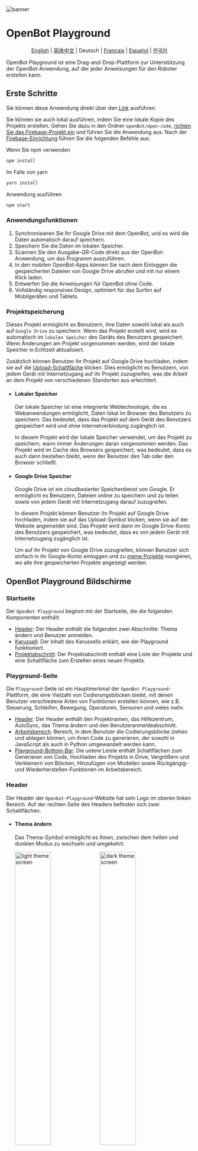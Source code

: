 <img src="../docs/images/playground_banner.png" alt="banner">

# OpenBot Playground

<p align="center">
  <a href="README.md">English</a> |
  <a href="README.zh-CN.md">简体中文</a> |
  <span>Deutsch</span> |
  <a href="README.fr-FR.md">Français</a> |
  <a href="README.es-ES.md">Español</a> |
  <a href="README.ko-KR.md">한국어</a>
</p>

OpenBot Playground ist eine Drag-and-Drop-Plattform zur Unterstützung der OpenBot-Anwendung, auf der jeder Anweisungen für den Roboter erstellen kann.

## Erste Schritte

Sie können diese Anwendung direkt über den [Link](https://www.playground.openbot.org/ "Link") ausführen.

Sie können sie auch lokal ausführen, indem Sie eine lokale Kopie des Projekts erstellen. Gehen Sie dazu in den Ordner `openBot/open-code`, [richten Sie das Firebase-Projekt ein](src/services/README.de-DE.md) und führen Sie die Anwendung aus. Nach der [Firebase-Einrichtung](src/services/README.de-DE.md) führen Sie die folgenden Befehle aus:

Wenn Sie npm verwenden

```bash
npm install
```

Im Falle von yarn

```bash
yarn install
```

Anwendung ausführen

```bash
npm start
```

### Anwendungsfunktionen

1. Synchronisieren Sie Ihr Google Drive mit dem OpenBot, und es wird die Daten automatisch darauf speichern.
2. Speichern Sie die Daten im lokalen Speicher.
3. Scannen Sie den Ausgabe-QR-Code direkt aus der OpenBot-Anwendung, um das Programm auszuführen.
4. In den mobilen OpenBot-Apps können Sie nach dem Einloggen die gespeicherten Dateien von Google Drive abrufen und mit nur einem Klick laden.
5. Entwerfen Sie die Anweisungen für OpenBot ohne Code.
6. Vollständig responsives Design, optimiert für das Surfen auf Mobilgeräten und Tablets.

### Projektspeicherung

Dieses Projekt ermöglicht es Benutzern, ihre Daten sowohl lokal als auch auf `Google Drive` zu speichern. Wenn das Projekt erstellt wird, wird es automatisch im `lokalen Speicher` des Geräts des Benutzers gespeichert. Wenn Änderungen am Projekt vorgenommen werden, wird der lokale Speicher in Echtzeit aktualisiert.

Zusätzlich können Benutzer ihr Projekt auf Google Drive hochladen, indem sie auf die [Upload-Schaltfläche](#generate-Code) klicken. Dies ermöglicht es Benutzern, von jedem Gerät mit Internetzugang auf ihr Projekt zuzugreifen, was die Arbeit an dem Projekt von verschiedenen Standorten aus erleichtert.

- #### Lokaler Speicher
  Der lokale Speicher ist eine integrierte Webtechnologie, die es Webanwendungen ermöglicht, Daten lokal im Browser des Benutzers zu speichern. Das bedeutet, dass das Projekt auf dem Gerät des Benutzers gespeichert wird und ohne Internetverbindung zugänglich ist.

  In diesem Projekt wird der lokale Speicher verwendet, um das Projekt zu speichern, wann immer Änderungen daran vorgenommen werden. Das Projekt wird im Cache des Browsers gespeichert, was bedeutet, dass es auch dann bestehen bleibt, wenn der Benutzer den Tab oder den Browser schließt.

- #### Google Drive Speicher
  Google Drive ist ein cloudbasierter Speicherdienst von Google. Er ermöglicht es Benutzern, Dateien online zu speichern und zu teilen sowie von jedem Gerät mit Internetzugang darauf zuzugreifen.

  In diesem Projekt können Benutzer ihr Projekt auf Google Drive hochladen, indem sie auf das Upload-Symbol klicken, wenn sie auf der Website angemeldet sind. Das Projekt wird dann im Google Drive-Konto des Benutzers gespeichert, was bedeutet, dass es von jedem Gerät mit Internetzugang zugänglich ist.

  Um auf ihr Projekt von Google Drive zuzugreifen, können Benutzer sich einfach in ihr Google-Konto einloggen und zu [meine Projekte](#project-section) navigieren, wo alle ihre gespeicherten Projekte angezeigt werden.

## OpenBot Playground Bildschirme

### Startseite

Der `OpenBot Playground` beginnt mit der Startseite, die die folgenden Komponenten enthält:

- [Header](#header): Der Header enthält die folgenden zwei Abschnitte: Thema ändern und Benutzer anmelden.
- [Karussell](#Carousal): Der Inhalt des Karussells erklärt, wie der Playground funktioniert.
- [Projektabschnitt](#project-section): Der Projektabschnitt enthält eine Liste der Projekte und eine Schaltfläche zum Erstellen eines neuen Projekts.

### Playground-Seite

Die `Playground`-Seite ist ein Hauptmerkmal der `OpenBot Playground`-Plattform, die eine Vielzahl von Codierungsblöcken bietet, mit denen Benutzer verschiedene Arten von Funktionen erstellen können, wie z.B. Steuerung, Schleifen, Bewegung, Operatoren, Sensoren und vieles mehr.

- [Header](#header): Der Header enthält den Projektnamen, das Hilfezentrum, AutoSync, das Thema ändern und den Benutzeranmeldeabschnitt.
- [Arbeitsbereich](#workSpace): Bereich, in dem Benutzer die Codierungsblöcke ziehen und ablegen können, um ihren Code zu generieren, der sowohl in JavaScript als auch in Python umgewandelt werden kann.
- [Playground-Bottom-Bar](#Playground-Bottom-Bar): Die untere Leiste enthält Schaltflächen zum Generieren von Code, Hochladen des Projekts in Drive, Vergrößern und Verkleinern von Blöcken, Hinzufügen von Modellen sowie Rückgängig- und Wiederherstellen-Funktionen im Arbeitsbereich.

### Header

Der Header der `Openbot-Playground`-Website hat sein Logo im oberen linken Bereich. Auf der rechten Seite des Headers befinden sich zwei Schaltflächen.

- #### Thema ändern
  Das Thema-Symbol ermöglicht es Ihnen, zwischen dem hellen und dunklen Modus zu wechseln und umgekehrt.

  <p align="left">
  <img style="padding-right: 2%;" src="../docs/images/playground_home_light_theme_screen.jpg" alt="light theme screen" width="45%"/>
  <img style="padding-right: 2%;" src="../docs/images/playground_home_dark_theme_screen.jpg" alt="dark theme screen" width="45%"/>
  </p>

- #### Anmelden

  Die Schaltfläche "Anmelden" öffnet ein Google-Anmelde-Popup auf dem Bildschirm und fordert Sie auf, Ihre E-Mail für die Anmeldung einzugeben, wobei alle erforderlichen Berechtigungen erteilt werden, einschließlich der Änderung von ***Google Drive***.
  <p align="left">
  <img style="padding-right: 2%;" src="../docs/images/playground_sign-in.gif" alt="Playground Sign In" width="60%" height="20%"/>
  </p>

- #### Profiloptionen
  Nach erfolgreicher Anmeldung haben Sie die Möglichkeit, Ihr Profil zu bearbeiten und sich abzumelden. Die Schaltfläche "Profil bearbeiten" öffnet ein Popup, in dem Sie Ihr Profilbild, Ihren Anzeigenamen und Ihr Geburtsdatum aktualisieren können.
  <p align="left">
  <img style="padding-right: 2%;" src="../docs/images/playground_edit_profile_logout_popup.jpg" alt="Playground Sign In" width="45%"/>
  <img style="padding-right: 2%;" src="../docs/images/playground_edit_profile_modal.jpg" alt="Playground Sign In" width="45%" />
  </p>

- #### AutoSync:
    - AutoSync ermöglicht es Benutzern, alle maschinellen Lernmodelle (Tflite-Modelle) nahtlos mit der OpenBot-Roboter-App zu synchronisieren und bequem in ihren jeweiligen ``Künstliche Intelligenz``-Blöcken anzuzeigen. Darüber hinaus haben Benutzer die Flexibilität, das gewünschte KI-Modell direkt in der Blockoberfläche auszuwählen, während sie den Code strukturieren.
    - #### Wie es funktioniert
        - Die Roboter-App lädt eine aktualisierte config.json-Datei auf das Google Drive des Benutzers hoch, einschließlich aller neu hinzugefügten Modelle. Diese Datei listet alle Modelle zusammen mit ihren Konfigurationen im JSON-Format auf.
        - Wenn der Benutzer auf ``Auto Sync`` klickt, werden alle heruntergeladenen Modelle, einschließlich derer für Erkennung, Autopilot und Punktzielnavigation, gefiltert und in ihren jeweiligen KI-Blöcken angezeigt.
        - Nach diesem Prozess wird das Modell dann in den OpenBot-Playground-Blöcken angezeigt. Mit Hilfe von Google Drive können Sie dieses Modell nahtlos direkt aus den jeweiligen KI-Blöcken auswählen.

- #### Zusätzliche Funktionen der Playground-Seite

    - Der Header der Playground-Seite behält das gleiche Design wie der Header der Startseite bei, während zusätzliche Funktionen integriert sind. In der Mitte wird der Projektname mit einem Abwärtspfeil angezeigt, der Optionen zum Umbenennen und Löschen des Projekts bietet.
       <p align="left">
       <img style="padding-right: 2%;margin-top: 2%" src="../docs/images/playground_workspace_rename.jpg" alt="Playground Sign In" width="50%" height="50%" />
       </p>

    - Auf der rechten Seite wurde eine Hilfeschaltfläche hinzugefügt, die drei Abschnitte enthält, die erklären, wie man Blöcke effektiv zieht und ablegt, den Projektfortschritt speichert und herunterlädt und in Drive hochlädt, um nahtlos zusammenzuarbeiten.

        <p align="left">
        <img style="padding-right: 2%;margin-top: 2%" src="../docs/images/playground_help.jpg" alt="Playground Help" width="50%"/>
        </p>

### Karussell

Der Container des Karussells erklärt, wie die Anwendung funktioniert.
<p>
<img style="padding-right: 2%;" src="../docs/images/playground_home_carousal1.jpg" alt="home_carousal1" width="30%"/>
<img style="padding-right: 2%;" src="../docs/images/playground_home_carousal2.jpg" alt="home_carousal2" width="30%"/>
<img style="padding-right: 2%;" src="../docs/images/playground_home_carousal3.jpg" alt="home_carousal3" width="30%"/>
</p>

### Projektabschnitt

Der Abschnitt 'Meine Projekte' zeigt die im lokalen Speicher und auf Google Drive gespeicherten Projekte (wenn der Benutzer angemeldet ist) an, wobei jedes Projekt seinen Namen, das Erstellungs-/Bearbeitungsdatum und frühere Blockversionen anzeigt. Durch Klicken auf ein Projekt wird der Benutzer auf dessen Playground-Seite weitergeleitet. Um ein neues Projekt zu erstellen, klicken Sie einfach auf das `Erstellen-Symbol`.

Durch Klicken auf das 'Erstellen'-Symbol wird ein Popup 'Neues Projekt erstellen' mit einem Eingabefeld für den Projektnamen und einer 'Erstellen'-Schaltfläche geöffnet. Sobald ein geeigneter Name eingegeben und die 'Erstellen'-Schaltfläche oder die Eingabetaste gedrückt wird, öffnet sich der Playground-Bildschirm des Projekts. Wenn der Benutzer einen Namen eingibt, der bereits einem anderen Projekt zugewiesen ist, generiert das System automatisch einen eindeutigen Namen, indem es eine Zahl an das Ende des Namens anhängt.

<p align="left">
<img style="padding-right: 2%;" src="../docs/images/playground_create_new_project.jpg" alt="Create New Project" width="30%"/>
<img style="padding-right: 2%;" src="../docs/images/playground_my_project.jpg" alt="my Project" width="30%"/>
<img style="padding-right: 2%;" src="../docs/images/playground_my_project_option.jpg" alt="option" width="30%"/>
</p>

### Arbeitsbereich

Um Code zu generieren, können Benutzer Codierungsblöcke in den Arbeitsbereich ziehen und ablegen. Der Code kann sowohl in JavaScript als auch in Python umgewandelt werden.

- Blöcke können aus dem linken Bereich ausgewählt und nach Bedarf in den Arbeitsbereich gezogen werden.
- Um einen Block zu löschen, können Benutzer ihn einfach auf das Papierkorbsymbol in der unteren rechten Ecke ziehen.
- Wenn ein Block nicht in den "Start"- oder "Forever"-Block passt, wird er deaktiviert, um Fehler im generierten Code zu vermeiden.
- Benutzer können einen gelöschten Block aus dem Papierkorb wiederherstellen, indem sie darauf klicken, wodurch eine Liste der gelöschten Blöcke angezeigt wird. Sie können dann den gewünschten Block aus dem Papierkorb zurück in den Arbeitsbereich ziehen und ablegen.
- Mehr über Blöcke erfahren: [Blöcke](src/components/blockly/README.de-DE.md)
  <p align="left">
  <img style="padding-right: 2%;" src="../docs/images/playground_workspace.gif" alt="Create New Project" width="50%"/>
  </p>

### Playground-Bottom-Bar

- Um eine erfolgreiche Web-Erfahrung des OpenBot-PlayGrounds mit Google Drive zu gewährleisten, sollten Benutzer die folgenden Bedingungen erfüllen:
    - Der Benutzer sollte keinen anderen Ordner in seinem Google Drive haben, der denselben Namen wie der vom Website generierte OpenBot-PlayGround-Ordner hat.
    - Der Benutzer sollte keine Datei mit demselben Namen im OpenBot-PlayGround-Ordner erstellen.
  <p align="left">
  <img style="padding-right: 2%;" src="../docs/images/playground_google_drive_folder.jpg" alt="Generate Code" width="25%" />
    <p></p>
  <img style="padding-right: 2%;" src="../docs/images/playground_drive.jpg" alt="Generate Code" width="45%"/>

- #### Code generieren
  Die Schaltfläche "Code generieren" in der unteren Leiste des Playgrounds erfüllt drei wichtige Funktionen. Erstens generiert sie einen QR-Code, der den Link zur JavaScript/Python-Datei darstellt, die als Teil des Projekts auf das Google Drive des Benutzers hochgeladen wurde. Dieser QR-Code wird in einem Seitenfenster zur einfachen Zugriff und zum Teilen angezeigt. Zweitens lädt die Schaltfläche eine JavaScript/Python-Datei mit dem Code für das Projekt auf das Google Drive des Benutzers hoch. Und schließlich wird eine XML-Datei hochgeladen, die die aktuelle Blockkonfiguration des Projekts darstellt. Diese XML-Datei enthält die Struktur und Anordnung der im Projekt verwendeten Blöcke.

    - `Bequemes Teilen` -
      Der von der Schaltfläche generierte QR-Code bietet einen öffentlichen, teilbaren Link zur JavaScript/Python-Datei auf Google Drive. Dieser Link kann durch Scannen des QR-Codes mit der OpenBot IOS/Android-App aufgerufen werden. Dies ermöglicht es Benutzern, das Auto basierend auf dem mit den Codierungsblöcken generierten Code direkt von ihrem mobilen Gerät aus zu steuern. Die Möglichkeit, den QR-Code zu teilen und den Code auf mobilen Geräten zuzugreifen, fügt dem OpenBot-Playground eine weitere Ebene der Bequemlichkeit und Zugänglichkeit hinzu. Die Integration mit Google Drive ermöglicht es Ihnen, eine umfassende Sicherung Ihres Projekts zu haben. Durch die Einbeziehung der XML-Datei wird die genaue Struktur und Logik der im Projekt verwendeten Blöcke beibehalten. Dies ist vorteilhaft für das Teilen, die Zusammenarbeit und das erneute Aufrufen von Projekten in der Zukunft.

  <br></br>
  Hier ist eine Demo zum Hochladen in Drive und Generieren von Code:
  <p align="left">
  <img style="padding-right: 2%;" src="../docs/images/playground_google_drive.gif" alt="Generate Code" width="50%"/>
  </p>

- #### Code-Editor
  Die Schaltfläche "Code-Editor" auf der rechten Seite der QR-Generierungsschaltfläche öffnet ein Seitenfenster, das den Blockcode in einer Skriptsprache anzeigt. Die Schaltfläche bietet Optionen zur Auswahl zwischen zwei Sprachen, entweder JavaScript oder Python, und sobald ausgewählt, können Benutzer ihre Code-Snippets nur im Seitenfenster anzeigen. Sie können zwischen JavaScript und Python umschalten, um den entsprechenden Code gleichzeitig im Seitenfenster anzuzeigen. Die Optionen zur Auswahl einer Sprache ermöglichen es Ihnen, die Korrektheit der Blöcke zu überprüfen und zu bewerten.
  <p align="left">
  <img style="padding-right: 2%;margin-top: 2%" src="../docs/images/playground_code_editor.jpg" alt="Playground code editor" width="50%" height="50%" />
  </p>

- #### Modell hinzufügen
  Der OpenBot-Playground bietet eine Funktion zum externen Hinzufügen von KI-Modellen (.tflite) zur Roboteranwendung. Das Modell-Popup ermöglicht es dem Benutzer, die Konfiguration unseres Modells zu bearbeiten, einschließlich seines Namens, Typs, seiner Klasse und seiner Eingabegröße. Beachten Sie, dass das Modell automatisch im Google Drive des Benutzers gespeichert wird, zusammen mit der aktualisierten config.json-Datei.
  <p align="left">
  <img style="padding-right: 2%;margin-top: 2%" src="../docs/images/playground_workspace_model_option.jpg" alt="Playground code editor" width="40%" height="50%" />
  <img style="padding-right: 2%;margin-top: 2%" src="../docs/images/playground_workspace_model_popup.jpg" alt="Playground code editor" width="40%" height="50%" />
  </p>


- #### Arbeitsbereichssteuerung
  Die Schaltflächen "Rückgängig" und "Wiederherstellen" helfen, Rückgängig- und Wiederherstellen-Funktionen im Playground auszuführen. Das Plus-Symbol dient zum Vergrößern und das Minus-Symbol zum Verkleinern.

## Nächstes (optional)

Fehlerbehebung bei der Firebase-Authentifizierung [Firebase](src/services/README.de-DE.md#troubleshooting)